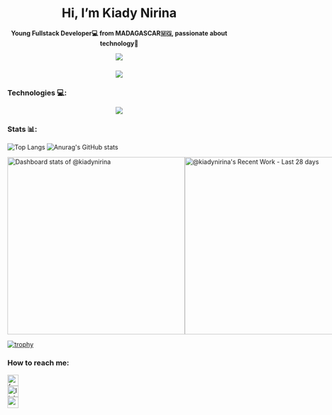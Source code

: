 <div align="center">
  <h1>Hi, I’m Kiady Nirina</h1>
  <p><b>Young Fullstack Developer💻 from MADAGASCAR🇲🇬, passionate about technology🪩</b></p>
</div>

<div align="center">
  <img src="https://komarev.com/ghpvc/?username=kiadynirina&label=Profile%20views&color=0e75b6&style=flat"  />
</div>

###

<div align="center">
  <img src="https://media.giphy.com/media/RbDKaczqWovIugyJmW/giphy.gif?cid=790b7611a8zuhxjk1ran8v1zmyzl374xy0f6b9p9yqvr64a5&ep=v1_gifs_search&rid=giphy.gif&ct=g" />
</div>

### Technologies 💻:
<p align="center">
  <a href="https://skillicons.dev">
    <img src="https://skillicons.dev/icons?i=html,css,tailwind,js,svelte,vue,php,laravel,python,django,mysql,postgresql,git,postman,docker" />
  </a>
</p>

### Stats 📊:
![Top Langs](https://github-readme-stats.vercel.app/api/top-langs/?username=KiadyNirina&layout=compact&theme=radical)
![Anurag's GitHub stats](https://github-readme-stats.vercel.app/api?username=KiadyNirina&show_icons=true&theme=radical)

<div style="display: flex; flex-direction: row;">
  <a href="https://next.ossinsight.io/widgets/official/compose-user-dashboard-stats?user_id=162699528" target="_blank" style="display: block;" >
    <picture>
      <source media="(prefers-color-scheme: dark)" srcset="https://next.ossinsight.io/widgets/official/compose-user-dashboard-stats/thumbnail.png?user_id=162699528&image_size=auto&color_scheme=dark" width="400" height="auto">
      <img alt="Dashboard stats of @kiadynirina" src="https://next.ossinsight.io/widgets/official/compose-user-dashboard-stats/thumbnail.png?user_id=162699528&image_size=auto&color_scheme=light" width="400" height="auto">
    </picture>
  </a>
  <a href="https://next.ossinsight.io/widgets/official/compose-currently-working-on?user_id=162699528&activity_type=all" target="_blank" style="display: block">
    <picture>
      <source media="(prefers-color-scheme: dark)" srcset="https://next.ossinsight.io/widgets/official/compose-currently-working-on/thumbnail.png?user_id=162699528&activity_type=all&image_size=auto&color_scheme=dark" width="400" height="auto">
      <img alt="@kiadynirina's Recent Work - Last 28 days" src="https://next.ossinsight.io/widgets/official/compose-currently-working-on/thumbnail.png?user_id=162699528&activity_type=all&image_size=auto&color_scheme=light" width="400" height="auto">
    </picture>
  </a>    
</div>

[![trophy](https://github-profile-trophy.vercel.app/?username=KiadyNirina&margin-h=15&margin-w=15)](https://github.com/KiadyNirina)

### How to reach me:
  <div>
    <a href="https://www.facebook.com/kiady.rambeloson/?locale=fr_FR" target="_blank">
      <img src="https://img.shields.io/static/v1?message=Kiady%20Rambeloson&logo=facebook&label=FACEBOOK&color=blue&logoColor=white&labelColor=&style=for-the-badge" height="25" alt="facebook logo"  /><br>
    </a>
    <a href="https://www.linkedin.com/in/kiady-ram-5216592a9/" target="_blank">
      <img src="https://img.shields.io/static/v1?message=Kiady%20Ram&logo=linkedin&label=LINKEDIN&color=blue&logoColor=white&labelColor=&style=for-the-badge" height="25" alt="linkedin logo"  />
    </a><br>
    <a href="mailto:kiady142ram@gmail.com" target="_blank">
      <img src="https://img.shields.io/static/v1?message=kiady142ram@gmail.com&logo=gmail&label=EMAIL&color=D14836&logoColor=white&labelColor=&style=for-the-badge" height="25" alt="gmail logo"  />
    </a><br>
  </div>


<!---
KiadyNirina/KiadyNirina is a ✨ special ✨ repository because its `README.md` (this file) appears on your GitHub profile.
You can click the Preview link to take a look at your changes.
--->
